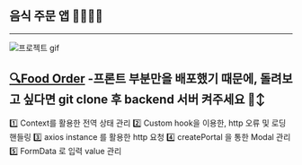 ## 음식 주문 앱 🍙👩🏻‍🍳
---

![프로젝트 gif](https://github.com/gonn-i/Food_order/assets/121345759/bd0b63fa-d3e4-4089-aae3-2bd45df90873)

[🔍Food Order](https://k9oni-food-order.netlify.app/)
-프론트 부분만을 배포했기 때문에, 돌려보고 싶다면  git clone 후 backend 서버 켜주세요 🙂‍↕️
---

1️⃣ Context를 활용한 전역 상태 관리
2️⃣ Custom hook을 이용한, http 오류 및 로딩 핸들링
3️⃣ axios instance 를 활용한 http 요청 
4️⃣ createPortal 을 통한 Modal 관리
5️⃣ FormData 로 입력 value 관리

